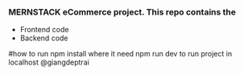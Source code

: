 ### MERNSTACK eCommerce project. This repo contains the
- Frontend code 
- Backend code

#how to run 
npm install where it need 
npm run dev to run project in localhost
@giangdeptrai
